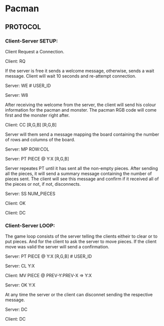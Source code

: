 # Pacman

## PROTOCOL

### Client-Server SETUP:

Client Request a Connection.

Client: RQ 

If the server is free it sends a welcome message, otherwise, sends a wait message. Client will wait 10 seconds and re-attempt connection.

Server: WE # USER_ID

Server: W8 

After receiving the welcome from the server, the client will send his colour information for the pacman and monster. The pacman RGB code will come first and the monster right after.

Client: CC [R,G,B] [R,G,B]

Server will them send a message mapping the board containing the number of rows and columns of the board.

Server: MP  ROW:COL 

Server: PT  PIECE @ Y:X [R,G,B]           

Server repeates PT until it has sent all the non-empty pieces. After sending all the pieces, it will send a summary message containing the number of pieces sent.
The client will see this message and confirm if it received all of  the pieces or not, if not, disconnects.

Server: SS NUM_PIECES

Client: OK 

Client: DC 


### Client-Server LOOP:

The game loop consists of the server telling the clients eitheir to clear or to put pieces. And for the client to ask the server to move pieces. If the client move was valid the server will send a confirmation.

Server: PT PIECE @ Y:X [R,G,B] # USER_ID

Server: CL Y:X

Client: MV PIECE @ PREV-Y:PREV-X => Y:X

Server: OK Y:X

At any time the server or the client can disconnet sending the respective message.

Server: DC

Client: DC

